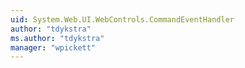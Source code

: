 ```yaml
---
uid: System.Web.UI.WebControls.CommandEventHandler
author: "tdykstra"
ms.author: "tdykstra"
manager: "wpickett"
---
```


